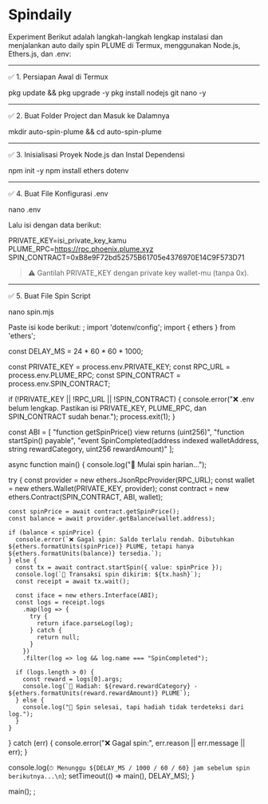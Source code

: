 # Spindaily
Experiment
Berikut adalah langkah-langkah lengkap instalasi dan menjalankan auto daily spin PLUME di Termux, menggunakan Node.js, Ethers.js, dan .env:


---

✅ 1. Persiapan Awal di Termux

pkg update && pkg upgrade -y
pkg install nodejs git nano -y


---

✅ 2. Buat Folder Project dan Masuk ke Dalamnya

mkdir auto-spin-plume && cd auto-spin-plume


---

✅ 3. Inisialisasi Proyek Node.js dan Instal Dependensi

npm init -y
npm install ethers dotenv


---

✅ 4. Buat File Konfigurasi .env

nano .env

Lalu isi dengan data berikut:

PRIVATE_KEY=isi_private_key_kamu
PLUME_RPC=https://rpc.phoenix.plume.xyz
SPIN_CONTRACT=0xB8e9F72bd52575B61705e4376970E14C9F573D71

> ⚠️ Gantilah PRIVATE_KEY dengan private key wallet-mu (tanpa 0x).




---

✅ 5. Buat File Spin Script

nano spin.mjs

Paste isi kode berikut:
;
import 'dotenv/config';
import { ethers } from 'ethers';

const DELAY_MS = 24 * 60 * 60 * 1000;

const PRIVATE_KEY = process.env.PRIVATE_KEY;
const RPC_URL = process.env.PLUME_RPC;
const SPIN_CONTRACT = process.env.SPIN_CONTRACT;

if (!PRIVATE_KEY || !RPC_URL || !SPIN_CONTRACT) {
  console.error("❌ .env belum lengkap. Pastikan isi PRIVATE_KEY, PLUME_RPC, dan SPIN_CONTRACT sudah benar.");
  process.exit(1);
}

const ABI = [
  "function getSpinPrice() view returns (uint256)",
  "function startSpin() payable",
  "event SpinCompleted(address indexed walletAddress, string rewardCategory, uint256 rewardAmount)"
];

async function main() {
  console.log("🔄 Mulai spin harian...");

  try {
    const provider = new ethers.JsonRpcProvider(RPC_URL);
    const wallet = new ethers.Wallet(PRIVATE_KEY, provider);
    const contract = new ethers.Contract(SPIN_CONTRACT, ABI, wallet);

    const spinPrice = await contract.getSpinPrice();
    const balance = await provider.getBalance(wallet.address);

    if (balance < spinPrice) {
      console.error(`❌ Gagal spin: Saldo terlalu rendah. Dibutuhkan ${ethers.formatUnits(spinPrice)} PLUME, tetapi hanya ${ethers.formatUnits(balance)} tersedia.`);
    } else {
      const tx = await contract.startSpin({ value: spinPrice });
      console.log(`🎰 Transaksi spin dikirim: ${tx.hash}`);
      const receipt = await tx.wait();

      const iface = new ethers.Interface(ABI);
      const logs = receipt.logs
        .map(log => {
          try {
            return iface.parseLog(log);
          } catch {
            return null;
          }
        })
        .filter(log => log && log.name === "SpinCompleted");

      if (logs.length > 0) {
        const reward = logs[0].args;
        console.log(`🎁 Hadiah: ${reward.rewardCategory} - ${ethers.formatUnits(reward.rewardAmount)} PLUME`);
      } else {
        console.log("🎁 Spin selesai, tapi hadiah tidak terdeteksi dari log.");
      }
    }

  } catch (err) {
    console.error("❌ Gagal spin:", err.reason || err.message || err);
  }

  console.log(`⏱ Menunggu ${DELAY_MS / 1000 / 60 / 60} jam sebelum spin berikutnya...\n`);
  setTimeout(() => main(), DELAY_MS);
}

main();
;
